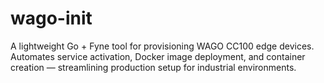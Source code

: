 # wago-init
A lightweight Go + Fyne tool for provisioning WAGO CC100 edge devices. Automates service activation, Docker image deployment, and container creation — streamlining production setup for industrial environments.
